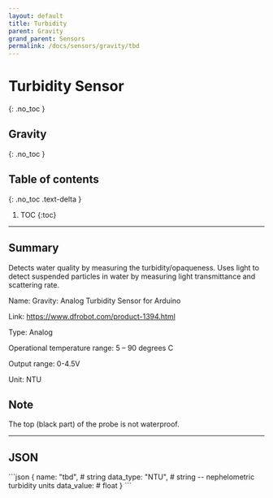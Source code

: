 ```yaml
---
layout: default
title: Turbidity
parent: Gravity
grand_parent: Sensors
permalink: /docs/sensors/gravity/tbd
---
```


# Turbidity Sensor
{: .no_toc }
## Gravity
{: .no_toc }

## Table of contents
{: .no_toc .text-delta }

1. TOC
{:toc}

---

## Summary

Detects water quality by measuring the turbidity/opaqueness. Uses light to detect suspended particles in water by measuring light transmittance and scattering rate. 

Name: Gravity: Analog Turbidity Sensor for Arduino 

Link: https://www.dfrobot.com/product-1394.html 

Type: Analog 

Operational temperature range: 5 – 90 degrees C

Output range: 0-4.5V

Unit: NTU 

## Note 
The top (black part) of the probe is not waterproof. 


---

## JSON 

<div class="code-example" markdown="1">
```json
{
  name: "tbd",      # string
  data_type: "NTU", # string -- nephelometric turbidity units
  data_value:       # float
}
```
</div>